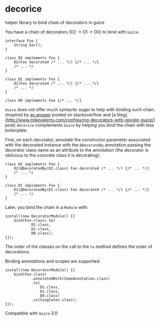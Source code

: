 # decorice
helper library to bind chain of decorators in guice

You have a chain of decorators (D2 -> D1 -> D0) to bind with `Guice`. 

    interface Foo {
        String bar();
    }

    class D2 implements Foo {
        D2(Foo decorated /* ... */) {/* ... */}
        /* ... */
    }

    class D1 implements Foo {
        D1(Foo decorated /* ... */) {/* ... */}
        /* ... */
    }

    class D0 implements Foo {/* ... */}

`Guice` does not offer much syntactic sugar to help with binding such chain. (inspired by [an answer](http://stackoverflow.com/a/6197660/614800) posted on stackoverflow and [a blog] (http://www.mikevalenty.com/configuring-decorators-with-google-guice/) post) `decorice` complements `Guice` by helping you bind the chain with less boilerplate.

First, on each decorator, annotate the constructor parameter associated with the decorated instance with the `@DecorateBy` annotation passing the decorator class name as an attribute to the annotation (the decorator is oblivious to the concrete class it is decorating):

    class D2 implements Foo {
        D2(@DecoratedBy(D2.class) Foo decorated /* ... */) {/* ... */}
        /* ... */
    }

    class D1 implements Foo {
        D1(@DecoratedBy(D1.class) Foo decorated /* ... */) {/* ... */}
        /* ... */
    }

Later, you bind the chain in a `Module` with:

    install(new DecoratorModule() {{
        bind(Foo.class).to(
                D2.class,
                D1.class,
                D0.class);
    }});
    
The order of the classes on the call to the `to` method defines the order of decorations.

Binding annotations and scopes are supported:
    
    install(new DecoratorModule() {{
        bind(Foo.class)
                .annotatedWith(SomeAnnotation.class)
                .to(
                    D2.class,
                    D1.class,
                    D0.class)
                .in(Singleton.class);
    }});
    
Compatible with `Guice` 3.0
